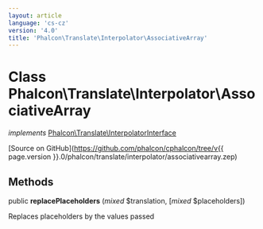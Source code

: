 ```yaml
---
layout: article
language: 'cs-cz'
version: '4.0'
title: 'Phalcon\Translate\Interpolator\AssociativeArray'
---
```

# Class **Phalcon\Translate\Interpolator\AssociativeArray**

*implements* [Phalcon\Translate\InterpolatorInterface](Phalcon_Translate_InterpolatorInterface)

[Source on GitHub](https://github.com/phalcon/cphalcon/tree/v{{ page.version }}.0/phalcon/translate/interpolator/associativearray.zep)

## Methods

public **replacePlaceholders** (*mixed* $translation, [*mixed* $placeholders])

Replaces placeholders by the values passed
